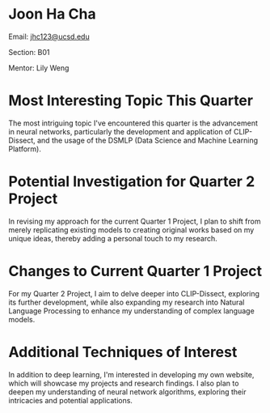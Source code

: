 # Joon Ha Cha
Email: jhc123@ucsd.edu

Section: B01

Mentor: Lily Weng


# Most Interesting Topic This Quarter

The most intriguing topic I've encountered this quarter is the advancement in neural networks, particularly the development and application of CLIP-Dissect, and the usage of the DSMLP (Data Science and Machine Learning Platform).

# Potential Investigation for Quarter 2 Project

In revising my approach for the current Quarter 1 Project, I plan to shift from merely replicating existing models to creating original works based on my unique ideas, thereby adding a personal touch to my research.

# Changes to Current Quarter 1 Project

For my Quarter 2 Project, I aim to delve deeper into CLIP-Dissect, exploring its further development, while also expanding my research into Natural Language Processing to enhance my understanding of complex language models.

# Additional Techniques of Interest

In addition to deep learning, I'm interested in developing my own website, which will showcase my projects and research findings. I also plan to deepen my understanding of neural network algorithms, exploring their intricacies and potential applications.

